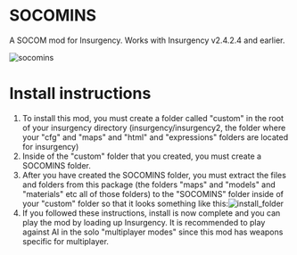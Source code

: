 # SOCOMINS
A SOCOM mod for Insurgency. Works with Insurgency v2.4.2.4 and earlier.

![socomins](https://user-images.githubusercontent.com/33754783/141178524-63151c35-b348-41fd-9bbd-6ee7fd0ad98f.png)

# Install instructions

1) To install this mod, you must create a folder called "custom" in the root of your insurgency directory (insurgency/insurgency2, the folder where your "cfg" and "maps" and "html" and "expressions" folders are located for insurgency)
2) Inside of the "custom" folder that you created, you must create a SOCOMINS folder.
3) After you have created the SOCOMINS folder, you must extract the files and folders from this package (the folders "maps" and "models" and "materials" etc all of those folders) to the "SOCOMINS" folder inside of your "custom" folder so that it looks something like this:![install_folder](https://user-images.githubusercontent.com/33754783/141179259-449f9481-5bde-47a5-be8a-f63ddcf6fefb.png)
4) If you followed these instructions, install is now complete and you can play the mod by loading up Insurgency. It is recommended to play against AI in the solo "multiplayer modes" since this mod has weapons specific for multiplayer.
